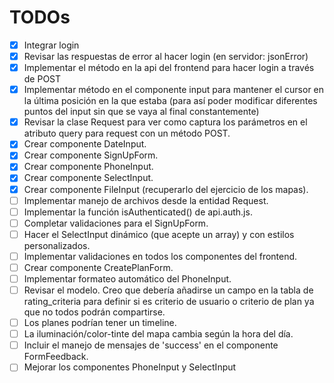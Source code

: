 # TODOs
- [x] Integrar login
- [x] Revisar las respuestas de error al hacer login (en servidor: jsonError)
- [x] Implementar el método en la api del frontend para hacer login a través de POST
- [x] Implementar método en el componente input para mantener el cursor en la última posición en la que estaba (para así poder modificar diferentes puntos del input sin que se vaya al final constantemente)
- [x] Revisar la clase Request para ver como captura los parámetros en el atributo query para request con un método POST.
- [x] Crear componente DateInput.
- [x] Crear componente SignUpForm.
- [x] Crear componente PhoneInput.
- [x] Crear componente SelectInput.
- [x] Crear componente FileInput (recuperarlo del ejercicio de los mapas).
- [ ] Implementar manejo de archivos desde la entidad Request.
- [ ] Implementar la función isAuthenticated() de api.auth.js.
- [ ] Completar validaciones para el SignUpForm.
- [ ] Hacer el SelectInput dinámico (que acepte un array) y con estilos personalizados.
- [ ] Implementar validaciones en todos los componentes del frontend.
- [ ] Crear componente CreatePlanForm.
- [ ] Implementar formateo automático del PhoneInput.
- [ ] Revisar el modelo. Creo que debería añadirse un campo en la tabla de rating_criteria para definir si es criterio de usuario o criterio de plan ya que no todos podrán compartirse.
- [ ] Los planes podrían tener un timeline.
- [ ] La iluminación/color-tinte del mapa cambia según la hora del día.
- [ ] Incluir el manejo de mensajes de 'success' en el componente FormFeedback.
- [ ] Mejorar los componentes PhoneInput y SelectInput